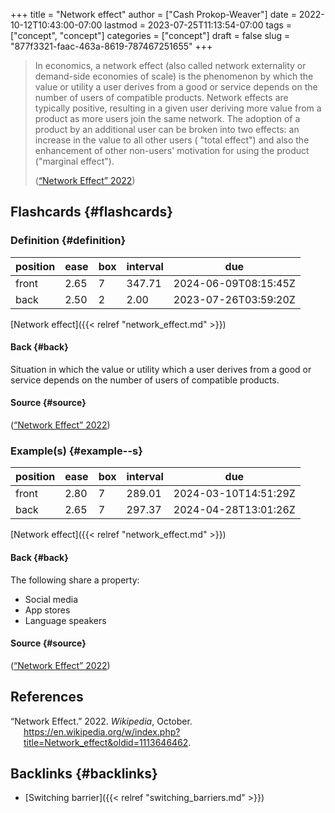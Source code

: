 +++
title = "Network effect"
author = ["Cash Prokop-Weaver"]
date = 2022-10-12T10:43:00-07:00
lastmod = 2023-07-25T11:13:54-07:00
tags = ["concept", "concept"]
categories = ["concept"]
draft = false
slug = "877f3321-faac-463a-8619-787467251655"
+++

> In economics, a network effect (also called network externality or demand-side economies of scale) is the phenomenon by which the value or utility a user derives from a good or service depends on the number of users of compatible products. Network effects are typically positive, resulting in a given user deriving more value from a product as more users join the same network. The adoption of a product by an additional user can be broken into two effects: an increase in the value to all other users ( "total effect") and also the enhancement of other non-users' motivation for using the product ("marginal effect").
>
> (<a href="#citeproc_bib_item_1">“Network Effect” 2022</a>)


## Flashcards {#flashcards}


### Definition {#definition}

| position | ease | box | interval | due                  |
|----------|------|-----|----------|----------------------|
| front    | 2.65 | 7   | 347.71   | 2024-06-09T08:15:45Z |
| back     | 2.50 | 2   | 2.00     | 2023-07-26T03:59:20Z |

[Network effect]({{< relref "network_effect.md" >}})


#### Back {#back}

Situation in which the value or utility which a user derives from a good or service depends on the number of users of compatible products.


#### Source {#source}

(<a href="#citeproc_bib_item_1">“Network Effect” 2022</a>)


### Example(s) {#example--s}

| position | ease | box | interval | due                  |
|----------|------|-----|----------|----------------------|
| front    | 2.80 | 7   | 289.01   | 2024-03-10T14:51:29Z |
| back     | 2.65 | 7   | 297.37   | 2024-04-28T13:01:26Z |

[Network effect]({{< relref "network_effect.md" >}})


#### Back {#back}

The following share a property:

-   Social media
-   App stores
-   Language speakers


#### Source {#source}

(<a href="#citeproc_bib_item_1">“Network Effect” 2022</a>)

## References

<style>.csl-entry{text-indent: -1.5em; margin-left: 1.5em;}</style><div class="csl-bib-body">
  <div class="csl-entry"><a id="citeproc_bib_item_1"></a>“Network Effect.” 2022. <i>Wikipedia</i>, October. <a href="https://en.wikipedia.org/w/index.php?title=Network_effect&oldid=1113646462">https://en.wikipedia.org/w/index.php?title=Network_effect&#38;oldid=1113646462</a>.</div>
</div>


## Backlinks {#backlinks}

-   [Switching barrier]({{< relref "switching_barriers.md" >}})
